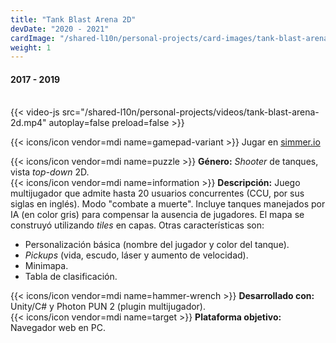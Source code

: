 ```yaml
---
title: "Tank Blast Arena 2D"
devDate: "2020 - 2021"
cardImage: "/shared-l10n/personal-projects/card-images/tank-blast-arena-2d.jpg"
weight: 1
---
```


#### 2017 - 2019
\
{{< video-js src="/shared-l10n/personal-projects/videos/tank-blast-arena-2d.mp4" autoplay=false preload=false >}}

{{< icons/icon vendor=mdi name=gamepad-variant >}} Jugar en [simmer.io](https://simmer.io/@MellizoGames/tank-blast-arena-2d)

{{< icons/icon vendor=mdi name=puzzle >}} **Género:** *Shooter* de tanques, vista *top-down* 2D.\
{{< icons/icon vendor=mdi name=information >}} **Descripción:**
Juego multijugador que admite hasta 20 usuarios concurrentes (CCU, por sus siglas en inglés).
Modo "combate a muerte".
Incluye tanques manejados por IA (en color gris) para compensar la ausencia de jugadores.
El mapa se construyó utilizando *tiles* en capas.
Otras características son:
* Personalización básica (nombre del jugador y color del tanque).
* *Pickups* (vida, escudo, láser y aumento de velocidad).
* Minimapa.
* Tabla de clasificación.

{{< icons/icon vendor=mdi name=hammer-wrench >}} **Desarrollado con:** Unity/C# y Photon PUN 2 (plugin multijugador).\
{{< icons/icon vendor=mdi name=target >}} **Plataforma objetivo:** Navegador web en PC.
